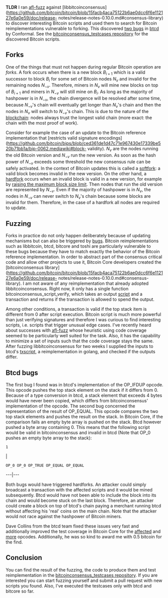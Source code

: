 **TLDR** I ran [afl-fuzz](http://lcamtuf.coredump.cx/afl/) against
[libbitcoinconsensus](https://github.com/bitcoin/bitcoin/blob/15facb4aca75122b6ae0dcc6f6e112127e6a0e59/doc/release-
notes/release-notes-0.10.0.md#consensus-library) to discover interesting
Bitcoin scripts and used them to search for Bitcoin reimplementations
vulnerable to forking. This discovered [two
bugs](https://github.com/btcsuite/btcd/commit/f284b9b3947eb33b91e31deec74936855feed61f)
in [btcd](https://github.com/btcsuite/btcd) by Conformal. See the
[bitcoinconsensus_testcases
repository](https://github.com/jonasnick/bitcoinconsensus_testcases) for the
discovered Bitcoin scripts.

## Forks

One of the things that must not happen during regular Bitcoin operation are
_forks_. A fork occurs when there is a new block $B_{i+1}$ which is a valid
successor to block $B_i$ for some set of Bitcoin nodes $N_v$ and invalid for
the remaining nodes $N_{\neg v}$. Therefore, miners in $N_v$ will mine new
blocks on top of $B_{i+1}$ and miners in $N_{\neg v}$ will still mine on
$B_i$. As long as the majority of hashpower is in $N_{\neg v}$, the chain
divergence will be resolved after some time, because $N_{\neg v}$'s chain will
eventually get longer than $N_v$'s chain and then the nodes in $N_v$ will
switch to $N_{\neg v}$'s chain. This is due to the nature of the
[blockchain](https://en.bitcoin.it/wiki/Block_chain): nodes always trust the
longest valid chain (more exact: the chain with the most proof of work).

Consider for example the case of an update to the Bitcoin reference
implementation that [restricts valid signature
encodings](https://github.com/bitcoin/bips/blob/ced361de1d47c71e967430e17339be520b71bb1a/bip-0062.mediawiki#block-
validity). $N_v$ are the nodes running the old Bitcoin version and $N_{\neg
v}$ run the new version. As soon as the hash power of $N_{\neg v}$ exceeds
some threshold the new consensus rule can be safely activated. In the context
of Bitcoin updates this is called a
[softfork](https://en.bitcoin.it/wiki/Softfork): a valid block becomes invalid
in the new version. On the other hand, a
[hardfork](https://en.bitcoin.it/wiki/Hardfork) occurs when an invalid block
is valid in a new version, for example by [raising the maximum block size
limit](http://gavinandresen.ninja/time-to-roll-out-bigger-blocks). Then nodes
that run the old version are represented by $N_{\neg v}$. Even if the majority
of hashpower is in $N_v$, the nodes in $N_{\neg v}$ can never switch to
$N_v$'s chain because some blocks are invalid for them. Therefore, in the case
of a hardfork all nodes are required to update.

## Fuzzing

Forks in practice do not only happen deliberately because of updating
mechanisms but can also be triggered by
[bugs](https://github.com/bitcoin/bips/blob/master/bip-0050.mediawiki).
Bitcoin reimplementations such as libbitcoin, btcd, bitcore and toshi are
particularly vulnerable to these bugs because they have to match exactly the
behavior of the Bitcoin reference implementation. In order to abstract part of
the consensus critical code and allow other projects to use it, Bitcoin Core
developers created the [bitcoinconsensus
library](https://github.com/bitcoin/bitcoin/blob/15facb4aca75122b6ae0dcc6f6e112127e6a0e59/doc/release-
notes/release-notes-0.10.0.md#consensus-library). I am not aware of any
reimplementation that already adopted libbitcoinconsensus. Right now, it only
has a single function bitcoinconsensus_script_verify, which takes an output
[script](https://en.bitcoin.it/wiki/Script) and a transaction and returns if
the transaction is allowed to spend the output.

Among other conditions, a transaction is valid if the top stack item is
different from 0 after script execution. Bitcoin script is much more powerful
than just verifying signatures and therefore I was curious to find interesting
scripts, i.e. scripts that trigger unusual edge cases. I've recently heard
about successes with [afl-fuzz](http://lcamtuf.coredump.cx/afl/) whose
heuristic using code coverage seemed to be particularly well suited for the
task. Also, it has the capability to minimize a set of inputs such that the
code coverage stays the same. After fuzzing libbitcoinconsensus for two weeks
I supplied the inputs to btcd's
[txscript](https://github.com/btcsuite/btcd/tree/master/txscript), a
reimplementation in golang, and checked if the outputs differ.

## Btcd bugs

The first bug I found was in btcd's implementation of the OP_IFDUP opcode.
This opcode pushes the top stack element on the stack if it differs from 0.
Because of a type conversion in btcd, a stack element that exceeds 4 bytes
would have never been copied, which differs from bitcoinconsensus'
implementation of the opcode. The second bug concerned the representation of
the result of OP_EQUAL. This opcode compares the two top stack elements and
pushes the result on the stack. In Bitcoin Core, if the comparison fails an
empty byte array is pushed on the stack. Btcd however pushed a byte array
containing 0. This means that the following script would be valid in
bitcoinconsensus and invalid in btcd (Note that OP_0 pushes an empty byte
array to the stack):

    
    
    1
    

|

    
    
    OP_0 OP_0 OP_TRUE OP_EQUAL OP_EQUAL  
  
---|---  
  
Both bugs would have triggered hardforks. An attacker could simply broadcast a
transaction with the affected scripts and it would be mined subsequently. Btcd
would have not been able to include the block into its chain and would become
stuck on the last block. Therefore, an attacker could create a block on top of
btcd's chain paying a merchant running btcd without affecting his 'real' coins
on the main chain. Note that the attacker would not race against the hashpower
of Bitcoin miners.

Dave Collins from the btcd team fixed these issues very fast and additionally
improved the test coverage in Bitcoin Core for the
[affected](https://github.com/bitcoin/bitcoin/pull/6112) and
[more](https://github.com/bitcoin/bitcoin/pull/6075) opcodes. Additionally, he
was so kind to award me with 0.5 bitcoin for the find.

## Conclusion

You can find the result of the fuzzing, the code to produce them and test
reimplementation in the [bitcoinconsensus_testcases
repository](https://github.com/jonasnick/bitcoinconsensus_testcases). If you
are interested you can start fuzzing yourself and submit a pull request with
new scripts you found. Also, I've executed the testcases only with btcd and
bitcore so far.

